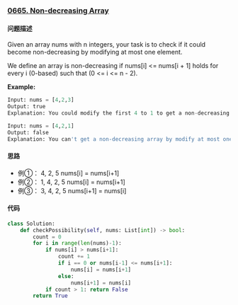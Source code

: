 ### [0665. Non-decreasing Array](https://leetcode-cn.com/problems/non-decreasing-array/)

#### 问题描述
Given an array nums with n integers, your task is to check if it could become non-decreasing by modifying at most one element.

We define an array is non-decreasing if nums[i] <= nums[i + 1] holds for every i (0-based) such that (0 <= i <= n - 2).

**Example:**
```python
Input: nums = [4,2,3]
Output: true
Explanation: You could modify the first 4 to 1 to get a non-decreasing array.
```
```python
Input: nums = [4,2,1]
Output: false
Explanation: You can't get a non-decreasing array by modify at most one element.
```

#### 思路
- 例①： 4, 2, 5     nums[i] = nums[i+1]
- 例②： 1, 4, 2, 5  nums[i] = nums[i+1]
- 例③： 3, 4, 2, 5  nums[i+1] = nums[i]

#### 代码

```python
class Solution:
    def checkPossibility(self, nums: List[int]) -> bool:
        count = 0
        for i in range(len(nums)-1):
            if nums[i] > nums[i+1]:
                count += 1
                if i == 0 or nums[i-1] <= nums[i+1]:
                    nums[i] = nums[i+1]
                else:
                    nums[i+1] = nums[i]
            if count > 1: return False
        return True
```